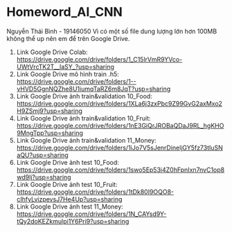 # Homeword_AI_CNN
Nguyễn Thái Bình - 19146050 Vì có một số file dung lượng lớn hơn 100MB không thể up nên em để trên Google Drive.
1.	Link Google Drive Colab: https://drive.google.com/drive/folders/1_C15lrVmR9YVco-UWtVrcTK2T__laSY_?usp=sharing
2.	Link Google Drive mô hình train .h5: https://drive.google.com/drive/folders/1--vHVD5GgnNQZhe8U1iumqTaRZ6m8JqT?usp=sharing
3.	Link Google Drive ảnh train&validation 10_Food: https://drive.google.com/drive/folders/1XLa6j3zxPbc9Z99GvG2axMxo2H9ZSmj9?usp=sharing
4.	Link Google Drive ảnh train&validation 10_Fruit: https://drive.google.com/drive/folders/1nE3GiQrJROBaQDaJ9RL_hgKHO9MngTpp?usp=sharing
5.	Link Google Drive ảnh train&validation 11_Money: https://drive.google.com/drive/folders/1iJo7V5sJenrDineljGY5fz73tIuSNaQU?usp=sharing
6.	Link Google Drive ảnh test 10_Food: https://drive.google.com/drive/folders/1swo5Ep53i4Z0hFpnIxn7nvC1op8wd9lj?usp=sharing
7.	Link Google Drive ảnh test 10_Fruit: https://drive.google.com/drive/folders/1tDk80I9OQO8-cIhfyLvizpevsJ7He4Up?usp=sharing
8.	Link Google Drive ảnh test 11_Money: https://drive.google.com/drive/folders/1N_CAYsd9Y-tQy2doKEZkmulpi1Y6Pri9?usp=sharing
